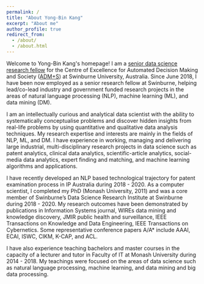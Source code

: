 ```yaml
---
permalink: /
title: "About Yong-Bin Kang"
excerpt: "About me"
author_profile: true
redirect_from: 
  - /about/
  - /about.html
---
```


Welcome to Yong-Bin Kang's homepage! I am a [senior data science research fellow](https://www.swinburne.edu.au/research/our-research/access-our-research/find-a-researcher-or-supervisor/researcher-profile/?id=ykang) for the Centre of Excellence for Automated Decision Making and Society ([ADM+S](https://www.admscentre.org.au/)) at Swinburne University, Australia. 
Since June 2018, I have been now employed as a senior research fellow at Swinburne, helping lead/co-lead industry and government funded research projects in the areas of natural language processing (NLP), machine learning (ML), and data mining (DM).

I am an intellectually curious and analytical data scientist with the ability to systematically conceptualise problems and discover hidden insights from real-life problems by using quantitative and qualitative data analysis techniques. My research expertise and interests are mainly in the fields of NLP, ML, and DM. I have experience in working, managing and delivering large industrial, multi-disciplinary research projects in data science such as patent analytics, clinical data analytics, scientific-article analytics, social-media data analytics, expert finding and matching, and machine learning algorithms and applications.

I have recently developed an NLP based technological trajectory for patent examination process in IP Australia during 2018 - 2020. As a computer scientist, I completed my PhD (Monash University, 2011) and was a core member of Swinburne’s Data Science Research Institute at Swinburne during 2018 - 2020. My research outcomes have been demonstrated by publications in Information Systems journal, WIREs data mining and knowledge discovery, JMIR public health and surveillance, IEEE Transactions on Knowledge and Data Engineering, IEEE Transactions on Cybernetics. Some representative conference papers A/A* include AAAI, ECAI, ISWC, CIKM, K-CAP, and ACL.

I have also experience teaching bachelors and master courses in the capacity of a lecturer and tutor in Faculty of IT at Monash University during 2014 - 2018. My teachings were focused on the areas of data science such as natural language processing, machine learning, and data mining and big data processing. 
<!--     [this](#Buttons){: .btn--research} -->
 